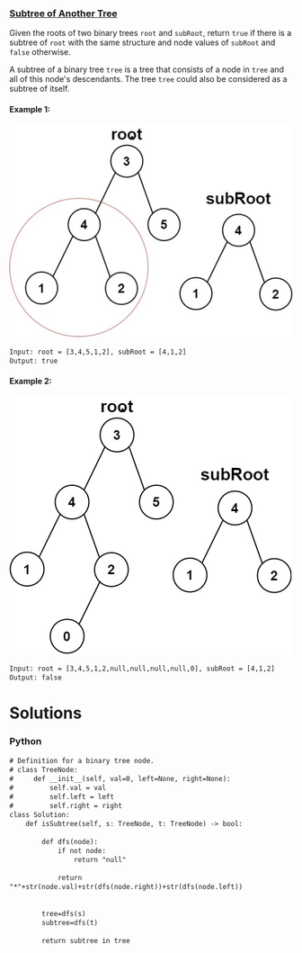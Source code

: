 ### [Subtree of Another Tree](https://leetcode.com/problems/subtree-of-another-tree/) <br>

Given the roots of two binary trees `root` and `subRoot`, return `true` if there is a subtree of `root` with the same structure and node values of `subRoot` and `false` otherwise.

A subtree of a binary tree `tree` is a tree that consists of a node in `tree` and all of this node's descendants. The tree `tree` could also be considered as a subtree of itself.


#### Example 1:
<img src="../../../../../images/572subtree1-tree.jpg">

```
Input: root = [3,4,5,1,2], subRoot = [4,1,2]
Output: true

```

#### Example 2:
<img src="../../../../../images/572subtree2-tree.jpg">

```
Input: root = [3,4,5,1,2,null,null,null,null,0], subRoot = [4,1,2]
Output: false

```

# Solutions

### Python
```
# Definition for a binary tree node.
# class TreeNode:
#     def __init__(self, val=0, left=None, right=None):
#         self.val = val
#         self.left = left
#         self.right = right
class Solution:
    def isSubtree(self, s: TreeNode, t: TreeNode) -> bool:
        
        def dfs(node):
            if not node:
                return "null"
            
            return "*"+str(node.val)+str(dfs(node.right))+str(dfs(node.left))
        

        tree=dfs(s)
        subtree=dfs(t)
        
        return subtree in tree

```
